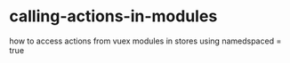 # calling-actions-in-modules
how to access actions from vuex modules in stores using namedspaced = true
